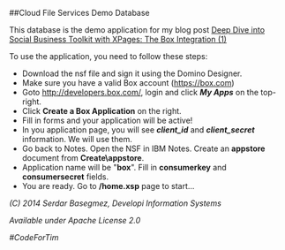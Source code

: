 ##Cloud File Services Demo Database

This database is the demo application for my blog post [Deep Dive into Social Business Toolkit with XPages: The Box Integration (1)](http://lotusnotus.com/lotusnotus_en.nsf/dx/deep-dive-into-social-business-toolkit-with-xpages-the-box-integration-1.htm)

To use the application, you need to follow these steps:

- Download the nsf file and sign it using the Domino Designer.
- Make sure you have a valid Box account (https://box.com)
- Goto http://developers.box.com/, login and click ***My Apps*** on the top-right.
- Click **Create a Box Application** on the right.
- Fill in forms and your application will be active!
- In you application page, you will see ***client_id*** and ***client_secret*** information. We will use them.
- Go back to Notes. Open the NSF in IBM Notes. Create an **appstore** document from **Create\\appstore**.
- Application name will be "**box**". Fill in **consumerkey** and **consumersecret** fields.
- You are ready. Go to **/home.xsp** page to start...




*(C) 2014 Serdar Basegmez, Developi Information Systems*

*Available under Apache License 2.0*

*\#CodeForTim*

